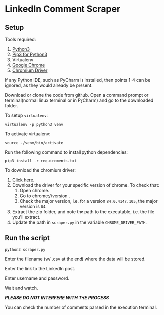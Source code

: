 # LinkedIn Comment Scraper

## Setup

Tools required:
1. [Python3](https://realpython.com/installing-python/)
2. [Pip3 for Python3](https://programwithus.com/learn-to-code/Pip-and-virtualenv-on-Windows/)
3. Virtualenv
4. [Google Chrome](https://www.google.com/intl/en_in/chrome/)
5. [Chromium Driver](https://chromedriver.chromium.org/)

If any Python IDE, such as PyCharm is installed, then points 1-4 can be ignored, as they would already be present.

Download or clone the code from github. Open a command prompt or terminal(normal linux terminal or in PyCharm) and go to the downloaded folder.

To setup `virtualenv`:
```
virtualenv -p python3 venv
```

To activate virtualenv:
```
source ./venv/bin/activate
```

Run the following command to install python dependencies:
```
pip3 install -r requirements.txt
```

To download the chromium driver:
1. [Click here.](https://chromedriver.chromium.org/)
2. Download the driver for your specific version of chrome. To check that:
    1. Open chrome.
    2. Go to chrome://version .
    3. Check the major version, i.e. for a version `84.0.4147.105`, the major version is `84`.
3. Extract the zip folder, and note the path to the executable, i.e. the file you'll extract.
4. Update the path in `scraper.py` in the variable `CHROME_DRIVER_PATH`.

## Run the script

```
python3 scraper.py
```

Enter the filename (w/ .csv at the end) where the data will be stored.

Enter the link to the LinkedIn post.

Enter username and password.

Wait and watch.

***PLEASE DO NOT INTERFERE WITH THE PROCESS***

You can check the number of comments parsed in the execution terminal.